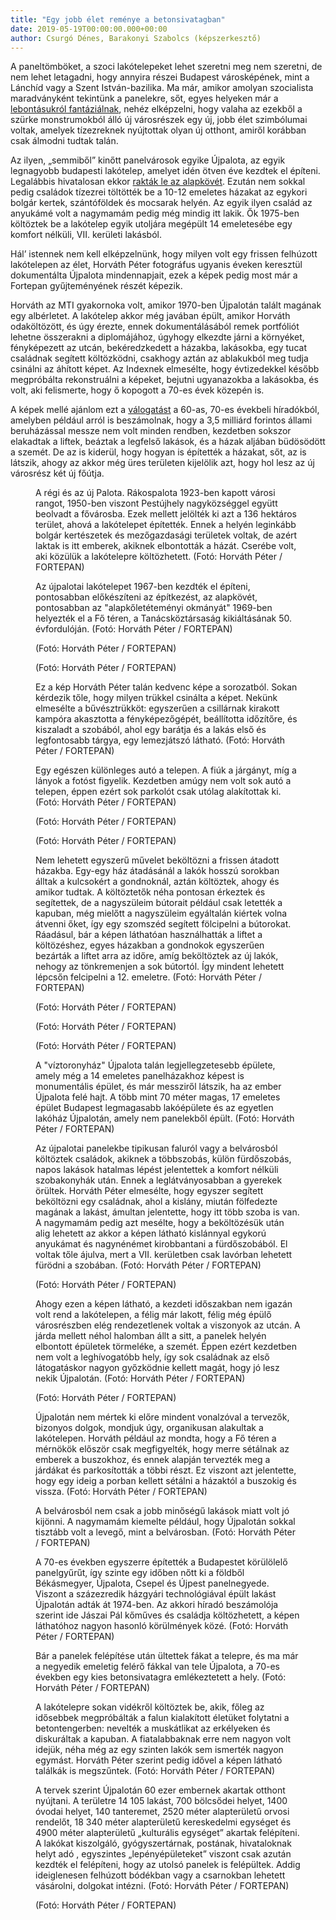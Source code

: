 ```yaml
---
title: "Egy jobb élet reménye a betonsivatagban"
date: 2019-05-19T00:00:00.000+00:00
author: Csurgó Dénes, Barakonyi Szabolcs (képszerkesztő)
---
```


A paneltömböket, a szoci lakótelepeket lehet szeretni meg nem szeretni, de nem lehet letagadni, hogy annyira részei Budapest városképének, mint a Lánchíd vagy a Szent István-bazilika. Ma már, amikor amolyan szocialista maradványként tekintünk a panelekre, sőt, egyes helyeken már a [lebontásukról fantáziálnak](https://index.hu/gazdasag/2017/06/08/hodmezovasarhely_panel_riport/), nehéz elképzelni, hogy valaha az ezekből a szürke monstrumokból álló új városrészek egy új, jobb élet szimbólumai voltak, amelyek tízezreknek nyújtottak olyan új otthont, amiről korábban csak álmodni tudtak talán.

Az ilyen, „semmiből” kinőtt panelvárosok egyike Újpalota, az egyik legnagyobb budapesti lakótelep, amelyet idén ötven éve kezdtek el építeni. Legalábbis hivatalosan ekkor [rakták le az alapkövét](https://www.bpxv.hu/hirek/40-ev-varosunnep-2009). Ezután nem sokkal pedig családok tízezrei töltötték be a 10-12 emeletes házakat az egykori bolgár kertek, szántóföldek és mocsarak helyén. Az egyik ilyen család az anyukámé volt a nagymamám pedig még mindig itt lakik. Ők 1975-ben költöztek be a lakótelep egyik utoljára megépült 14 emeletesébe egy komfort nélküli, VII. kerületi lakásból.

Hál’ istennek nem kell elképzelnünk, hogy milyen volt egy frissen felhúzott lakótelepen az élet, Horváth Péter fotográfus ugyanis éveken keresztül dokumentálta Újpalota mindennapjait, ezek a képek pedig most már a Fortepan gyűjteményének részét képezik.

Horváth az MTI gyakornoka volt, amikor 1970-ben Újpalotán talált magának egy albérletet. A lakótelep akkor még javában épült, amikor Horváth odaköltözött, és úgy érezte, ennek dokumentálásából remek portfóliót lehetne összerakni a diplomájához, úgyhogy elkezdte járni a környéket, fényképezett az utcán, bekéredzkedett a házakba, lakásokba, egy tucat családnak segített költözködni, csakhogy aztán az ablakukból meg tudja csinálni az áhított képet. Az Indexnek elmesélte, hogy évtizedekkel később megpróbálta rekonstruálni a képeket, bejutni ugyanazokba a lakásokba, és volt, aki felismerte, hogy ő kopogott a 70-es évek közepén is.

A képek mellé ajánlom ezt a [válogatást](https://www.youtube.com/watch?v=YRx-Qpc9VL0&fbclid=IwAR1o0OJ-NO8nb14WEdBzKdavggmbaBFUpHWZlhB3RrjCqmrx9nQpGsV5lOI) a 60-as, 70-es évekbeli híradókból, amelyben például arról is beszámolnak, hogy a 3,5 milliárd forintos állami beruházással messze nem volt minden rendben, kezdetben sokszor elakadtak a liftek, beáztak a legfelső lakások, és a házak aljában büdösödött a szemét. De az is kiderül, hogy hogyan is építették a házakat, sőt, az is látszik, ahogy az akkor még üres területen kijelölik azt, hogy hol lesz az új városrész két új főútja.

<figure>
<img src="/images/27691873_5c3edb35162c1d857b87ffeed3967650_wm.jpg" alt="" />
<figcaption>A régi és az új Palota. Rákospalota 1923-ben kapott városi rangot, 1950-ben viszont Pestújhely nagyközséggel együtt beolvadt a fővárosba. Ezek mellett jelölték ki azt a 136 hektáros terület, ahová a lakótelepet építették. Ennek a helyén leginkább bolgár kertészetek és mezőgazdasági területek voltak, de azért laktak is itt emberek, akiknek elbontották a házát. Cserébe volt, aki közülük a lakótelepre költözhetett. (Fotó: Horváth Péter / FORTEPAN)</figcaption>
</figure>

<figure>
<img src="/images/27691853_4989800a789e87be6180ebdb9326cbdc_wm.jpg" alt="" />
<figcaption>Az újpalotai lakótelepet 1967-ben kezdték el építeni, pontosabban előkészíteni az építkezést, az alapkövét, pontosabban az "alapkőletéteményi okmányát" 1969-ben helyezték el a Fő téren, a Tanácsköztársaság kikiáltásának 50. évfordulóján. (Fotó: Horváth Péter / FORTEPAN)</figcaption>
</figure>

<figure>
<img src="/images/27691875_b95a2150e6be92abc19b56efea423584_wm.jpg" alt="" />
<figcaption>(Fotó: Horváth Péter / FORTEPAN)</figcaption>
</figure>

<figure>
<img src="/images/27691857_efe62e991b69cfb884b1593d71fd75c5_wm.jpg" alt="" />
<figcaption>(Fotó: Horváth Péter / FORTEPAN)</figcaption>
</figure>

<figure>
<img src="/images/27691869_f0449a5a2ddeb077859263d377cdd497_wm.jpg" alt="" />
<figcaption>Ez a kép Horváth Péter talán kedvenc képe a sorozatból. Sokan kérdezik tőle, hogy milyen trükkel csinálta a képet. Nekünk elmesélte a bűvésztrükköt: egyszerűen a csillárnak kirakott kampóra akasztotta a fényképezőgépét, beállította időzítőre, és kiszaladt a szobából, ahol egy barátja és a lakás első és legfontosabb tárgya, egy lemezjátszó látható. (Fotó: Horváth Péter / FORTEPAN)</figcaption>
</figure>

<figure>
<img src="/images/27773159_dc96b7dde1d3b2ab87bbb325969830c3_wm.jpg" alt="" />
<figcaption>Egy egészen különleges autó a telepen. A fiúk a járgányt, míg a lányok a fotóst figyelik. Kezdetben amúgy nem volt sok autó a telepen, éppen ezért sok parkolót csak utólag alakítottak ki. (Fotó: Horváth Péter / FORTEPAN)</figcaption>
</figure>

<figure>
<img src="/images/27691867_f816f0c1ef5370b11a2f3b206eb97eb6_wm.jpg" alt="" />
<figcaption>(Fotó: Horváth Péter / FORTEPAN)</figcaption>
</figure>

<figure>
<img src="/images/27691833_64289e5be848df424b7794ecfc6c7142_wm.jpg" alt="" />
<figcaption>(Fotó: Horváth Péter / FORTEPAN)</figcaption>
</figure>

<figure>
<img src="/images/27691865_2ba5d4183a5b13b3dd65da957e7ff5dd_wm.jpg" alt="" />
<figcaption>Nem lehetett egyszerű művelet beköltözni a frissen átadott házakba. Egy-egy ház átadásánál a lakók hosszú sorokban álltak a kulcsokért a gondnoknál, aztán költöztek, ahogy és amikor tudtak. A költöztetők néha pontosan érkeztek és segítettek, de a nagyszüleim bútorait például csak letették a kapuban, még mielőtt a nagyszüleim egyáltalán kiértek volna átvenni őket, így egy szomszéd segített fölcipelni a bútorokat. Ráadásul, bár a képen láthatóan használhatták a liftet a költözéshez, egyes házakban a gondnokok egyszerűen bezárták a liftet arra az időre, amíg beköltöztek az új lakók, nehogy az tönkremenjen a sok bútortól. Így mindent lehetett lépcsőn felcipelni a 12. emeletre. (Fotó: Horváth Péter / FORTEPAN)</figcaption>
</figure>

<figure>
<img src="/images/27691859_526eb2afcec48d3c0ed91e1f884d9aea_wm.jpg" alt="" />
<figcaption>(Fotó: Horváth Péter / FORTEPAN)</figcaption>
</figure>

<figure>
<img src="/images/27691855_6f4ee10af3dc0ff6646336203cffcb24_wm.jpg" alt="" />
<figcaption>(Fotó: Horváth Péter / FORTEPAN)</figcaption>
</figure>

<figure>
<img src="/images/27691849_fe5567a7e47509670b411316f1bf505b_wm.jpg" alt="" />
<figcaption>(Fotó: Horváth Péter / FORTEPAN)</figcaption>
</figure>

<figure>
<img src="/images/27691861_d863961b850f1775e5a8f1ecf0f61cb0_wm.jpg" alt="" />
<figcaption>A "víztoronyház" Újpalota talán legjellegzetesebb épülete, amely még a 14 emeletes panelházakhoz képest is monumentális épület, és már messziről látszik, ha az ember Újpalota felé hajt. A több mint 70 méter magas, 17 emeletes épület Budapest legmagasabb lakóépülete és az egyetlen lakóház Újpalotán, amely nem panelekből épült. (Fotó: Horváth Péter / FORTEPAN)</figcaption>
</figure>

<figure>
<img src="/images/27691845_d0a2ebf2623c3e8e9b125eeb66df0db5_wm.jpg" alt="" />
<figcaption>Az újpalotai panelekbe tipikusan faluról vagy a belvárosból költöztek családok, akiknek a többszobás, külön fürdőszobás, napos lakások hatalmas lépést jelentettek a komfort nélküli szobakonyhák után. Ennek a leglátványosabban a gyerekek örültek. Horváth Péter elmesélte, hogy egyszer segített beköltözni egy családnak, ahol a kislány, miután fölfedezte magának a lakást, ámultan jelentette, hogy itt több szoba is van. A nagymamám pedig azt mesélte, hogy a beköltözésük után alig lehetett az akkor a képen látható kislánnyal egykorú anyukámat és nagynénémet kirobbantani a fürdőszobából. El voltak tőle ájulva, mert a VII. kerületben csak lavórban lehetett fürödni a szobában. (Fotó: Horváth Péter / FORTEPAN)</figcaption>
</figure>

<figure>
<img src="/images/27773161_03a72d31d377595c32dd1d8a99fabca1_wm.jpg" alt="" />
<figcaption>(Fotó: Horváth Péter / FORTEPAN)</figcaption>
</figure>

<figure>
<img src="/images/27691839_d488de3fba3e5d225e7f082289ae8d9c_wm.jpg" alt="" />
<figcaption>Ahogy ezen a képen látható, a kezdeti időszakban nem igazán volt rend a lakótelepen, a félig már lakott, félig még épülő városrészben elég rendezetlenek voltak a viszonyok az utcán. A járda mellett néhol halomban állt a sitt, a panelek helyén elbontott épületek törmeléke, a szemét. Éppen ezért kezdetben nem volt a leghívogatóbb hely, így sok családnak az első látogatáskor nagyon győzködnie kellett magát, hogy jó lesz nekik Újpalotán. (Fotó: Horváth Péter / FORTEPAN)</figcaption>
</figure>

<figure>
<img src="/images/27691851_901b2b3895b00417f74eda6890a7328f_wm.jpg" alt="" />
<figcaption>(Fotó: Horváth Péter / FORTEPAN)</figcaption>
</figure>

<figure>
<img src="/images/27691847_c0b977d525dec2ef9f00586e28b7a0fa_wm.jpg" alt="" />
<figcaption>Újpalotán nem mértek ki előre mindent vonalzóval a tervezők, bizonyos dolgok, mondjuk úgy, organikusan alakultak a lakótelepen. Horváth például az mondta, hogy a Fő téren a mérnökök először csak megfigyelték, hogy merre sétálnak az emberek a buszokhoz, és ennek alapján tervezték meg a járdákat és parkosították a többi részt. Ez viszont azt jelentette, hogy egy ideig a porban kellett sétálni a házaktól a buszokig és vissza. (Fotó: Horváth Péter / FORTEPAN)</figcaption>
</figure>

<figure>
<img src="/images/27691843_7e3325d8937ea97ef373bfa18d47c876_wm.jpg" alt="" />
<figcaption>A belvárosból nem csak a jobb minőségű lakások miatt volt jó kijönni. A nagymamám kiemelte például, hogy Újpalotán sokkal tisztább volt a levegő, mint a belvárosban. (Fotó: Horváth Péter / FORTEPAN)</figcaption>
</figure>

<figure>
<img src="/images/27691841_6af0f0d70455da267f753a5d19acb9ea_wm.jpg" alt="" />
<figcaption>A 70-es években egyszerre építették a Budapestet körülölelő panelgyűrűt, így szinte egy időben nőtt ki a földből Békásmegyer, Újpalota, Csepel és Újpest panelnegyede. Viszont a százezredik házgyári technológiával épült lakást Újpalotán adták át 1974-ben. Az akkori híradó beszámolója szerint ide Jászai Pál kőműves és családja költözhetett, a képen láthatóhoz nagyon hasonló körülmények közé. (Fotó: Horváth Péter / FORTEPAN)</figcaption>
</figure>

<figure>
<img src="/images/27691837_28a68eb409a3f31618861da830a29951_wm.jpg" alt="" />
<figcaption>Bár a panelek felépítése után ültettek fákat a telepre, és ma már a negyedik emeletig felérő fákkal van tele Újpalota, a 70-es években egy kies betonsivatagra emlékeztetett a hely. (Fotó: Horváth Péter / FORTEPAN)</figcaption>
</figure>

<figure>
<img src="/images/27691835_ab23faac78e0e41936ec177886a525fc_wm.jpg" alt="" />
<figcaption>A lakótelepre sokan vidékről költöztek be, akik, főleg az idősebbek megpróbálták a falun kialakított életüket folytatni a betontengerben: nevelték a muskátlikat az erkélyeken és diskuráltak a kapuban. A fiatalabbaknak erre nem nagyon volt idejük, néha még az egy szinten lakók sem ismerték nagyon egymást. Horváth Péter szerint pedig idővel a képen látható találkák is megszűntek. (Fotó: Horváth Péter / FORTEPAN)</figcaption>
</figure>

<figure>
<img src="/images/27691831_d07340541621104abab77b70e7be81db_wm.jpg" alt="" />
<figcaption>A tervek szerint Újpalotán 60 ezer embernek akartak otthont nyújtani. A területre 14 105 lakást, 700 bölcsődei helyet, 1400 óvodai helyet, 140 tanteremet, 2520 méter alapterületű orvosi rendelőt, 18 340 méter alapterületű kereskedelmi egységet és 4900 méter alapterületű „kulturális egységet” akartak felépíteni. A lakókat kiszolgáló, gyógyszertárnak, postának, hivataloknak helyt adó , egyszintes „lepényépületeket” viszont csak azután kezdték el felépíteni, hogy az utolsó panelek is felépültek. Addig ideiglenesen felhúzott bódékban vagy a csarnokban lehetett vásárolni, dolgokat intézni. (Fotó: Horváth Péter / FORTEPAN)</figcaption>
</figure>

<figure>
<img src="/images/27691829_a12a95abbdec21f09f1158e9913e317b_wm.jpg" alt="" />
<figcaption>(Fotó: Horváth Péter / FORTEPAN)</figcaption>
</figure>
